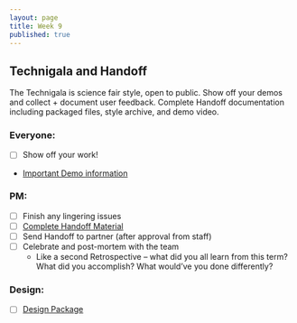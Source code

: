 ```yaml
---
layout: page
title: Week 9
published: true
---
```



## Technigala and Handoff

The Technigala is science fair style, open to public. Show off your demos and collect + document user feedback. Complete Handoff documentation including packaged files, style archive, and demo video.


### Everyone:
* [ ] Show off your work!
* [Important Demo information](demos.md)

### PM:
* [ ] Finish any lingering issues
* [ ] [Complete Handoff Material](project-handoff.md)
* [ ] Send Handoff to partner (after approval from staff)
* [ ] Celebrate and post-mortem with the team
  * Like a second Retrospective – what did you all learn from this term? What did you accomplish? What would’ve you done differently?

### Design:
* [ ] [Design Package](design-package.md)
